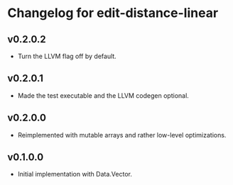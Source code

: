 # Changelog for edit-distance-linear

## v0.2.0.2

* Turn the LLVM flag off by default.

## v0.2.0.1

* Made the test executable and the LLVM codegen optional.

## v0.2.0.0

* Reimplemented with mutable arrays and rather low-level optimizations.

## v0.1.0.0

* Initial implementation with Data.Vector.
